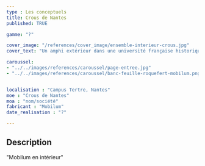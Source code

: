 ```yaml
---
type : Les conceptuels
title: Crous de Nantes
published: TRUE

gamme: "?" 

cover_image: "/references/cover_image/ensemble-interieur-crous.jpg"
cover_text: "Un amphi extérieur dans une université française historique"

caroussel: 
- "../../images/references/caroussel/page-entree.jpg"
- "../../images/references/caroussel/banc-feuille-roquefert-mobilum.png"


localisation : "Campus Tertre, Nantes"
moe : "Crous de Nantes"
moa : "nom/société"
fabricant : "Mobilum"
date_realisation : "?"

---
```


## Description
 "Mobilum en intérieur"